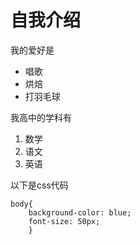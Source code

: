 # 自我介绍
我的爱好是
* 唱歌
* 烘焙
* 打羽毛球

我高中的学科有
1. 数学
2. 语文
3. 英语 

以下是css代码
```
body{
    background-color: blue;
    font-size: 50px;
    }
```
